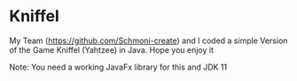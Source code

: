 # Kniffel
My Team (https://github.com/Schmoni-create) and I coded a simple Version of the Game Kniffel (Yahtzee) in Java.
Hope you enjoy it

Note: You need a working JavaFx library for this and JDK 11

